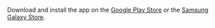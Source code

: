 Download and install the app on the [Google Play Store](https://play.google.com/store/apps/details?id=com.hmc.hm_cal) or the [Samsung Galaxy Store](https://galaxystore.samsung.com/detail/com.hmc.hm_cal).
